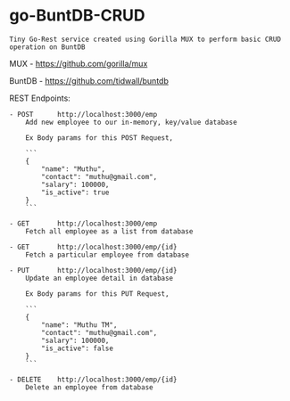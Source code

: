 # go-BuntDB-CRUD

    Tiny Go-Rest service created using Gorilla MUX to perform basic CRUD operation on BuntDB

MUX - https://github.com/gorilla/mux

BuntDB - https://github.com/tidwall/buntdb

REST Endpoints:

    - POST      http://localhost:3000/emp
        Add new employee to our in-memory, key/value database

        Ex Body params for this POST Request,

        ```
        {
	        "name": "Muthu",
	        "contact": "muthu@gmail.com",
	        "salary": 100000,
	        "is_active": true
        }
        ```

    - GET       http://localhost:3000/emp
        Fetch all employee as a list from database

    - GET       http://localhost:3000/emp/{id}
        Fetch a particular employee from database

    - PUT       http://localhost:3000/emp/{id}
        Update an employee detail in database

        Ex Body params for this PUT Request,

        ```
        {
	        "name": "Muthu TM",
	        "contact": "muthu@gmail.com",
	        "salary": 100000,
	        "is_active": false
        }
        ```

    - DELETE    http://localhost:3000/emp/{id}
        Delete an employee from database
